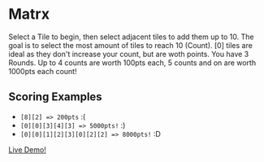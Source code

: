 # Matrx

Select a Tile to begin, then select adjacent tiles to add them up to 10. The goal is to select the most amount of tiles to reach 10 (Count). [0] tiles are ideal as they don't increase your count, but are woth points. You have 3 Rounds. Up to 4 counts are worth 100pts each, 5 counts and on are worth 1000pts each count!

## Scoring Examples

- `[8][2] => 200pts` :(
- `[0][0][3][4][3] => 5000pts!` :)
- `[0][0][1][2][3][0][2][2] => 8000pts!` :D

[Live Demo!](https://petergrillot.github.io/matrx/)
